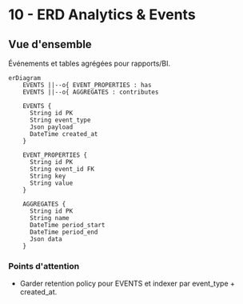 # 10 - ERD Analytics & Events

## Vue d'ensemble

Événements et tables agrégées pour rapports/BI.

```mermaid
erDiagram
    EVENTS ||--o{ EVENT_PROPERTIES : has
    EVENTS ||--o{ AGGREGATES : contributes

    EVENTS {
      String id PK
      String event_type
      Json payload
      DateTime created_at
    }

    EVENT_PROPERTIES {
      String id PK
      String event_id FK
      String key
      String value
    }

    AGGREGATES {
      String id PK
      String name
      DateTime period_start
      DateTime period_end
      Json data
    }
```

### Points d'attention

- Garder retention policy pour EVENTS et indexer par event_type + created_at.

